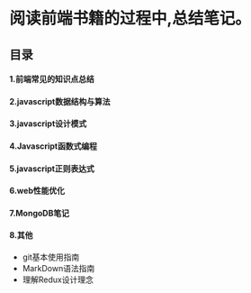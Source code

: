 # 阅读前端书籍的过程中,总结笔记。 

## 目录


#### 1.前端常见的知识点总结
#### 2.javascript数据结构与算法 
#### 3.javascript设计模式
#### 4.Javascript函数式编程
#### 5.javascript正则表达式
#### 6.web性能优化
#### 7.MongoDB笔记
#### 8.其他
- git基本使用指南
- MarkDown语法指南
- 理解Redux设计理念